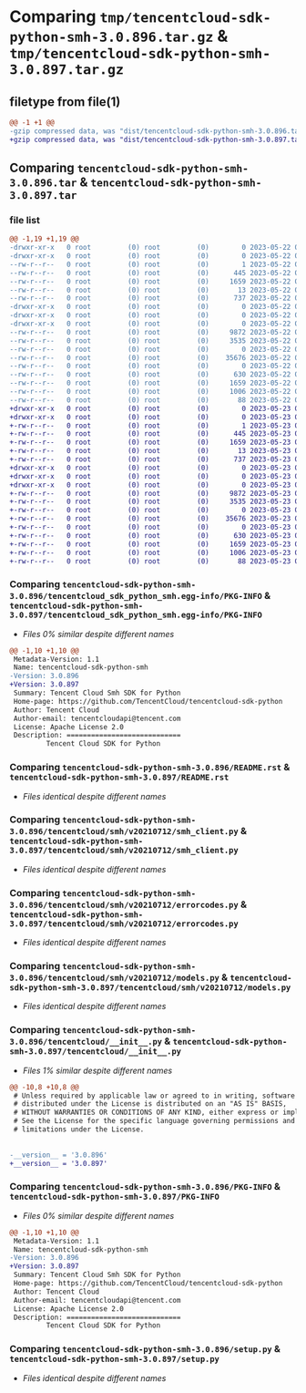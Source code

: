 # Comparing `tmp/tencentcloud-sdk-python-smh-3.0.896.tar.gz` & `tmp/tencentcloud-sdk-python-smh-3.0.897.tar.gz`

## filetype from file(1)

```diff
@@ -1 +1 @@
-gzip compressed data, was "dist/tencentcloud-sdk-python-smh-3.0.896.tar", last modified: Mon May 22 00:30:39 2023, max compression
+gzip compressed data, was "dist/tencentcloud-sdk-python-smh-3.0.897.tar", last modified: Tue May 23 02:29:38 2023, max compression
```

## Comparing `tencentcloud-sdk-python-smh-3.0.896.tar` & `tencentcloud-sdk-python-smh-3.0.897.tar`

### file list

```diff
@@ -1,19 +1,19 @@
-drwxr-xr-x   0 root         (0) root         (0)        0 2023-05-22 00:30:39.000000 tencentcloud-sdk-python-smh-3.0.896/
-drwxr-xr-x   0 root         (0) root         (0)        0 2023-05-22 00:30:39.000000 tencentcloud-sdk-python-smh-3.0.896/tencentcloud_sdk_python_smh.egg-info/
--rw-r--r--   0 root         (0) root         (0)        1 2023-05-22 00:30:39.000000 tencentcloud-sdk-python-smh-3.0.896/tencentcloud_sdk_python_smh.egg-info/dependency_links.txt
--rw-r--r--   0 root         (0) root         (0)      445 2023-05-22 00:30:39.000000 tencentcloud-sdk-python-smh-3.0.896/tencentcloud_sdk_python_smh.egg-info/SOURCES.txt
--rw-r--r--   0 root         (0) root         (0)     1659 2023-05-22 00:30:39.000000 tencentcloud-sdk-python-smh-3.0.896/tencentcloud_sdk_python_smh.egg-info/PKG-INFO
--rw-r--r--   0 root         (0) root         (0)       13 2023-05-22 00:30:39.000000 tencentcloud-sdk-python-smh-3.0.896/tencentcloud_sdk_python_smh.egg-info/top_level.txt
--rw-r--r--   0 root         (0) root         (0)      737 2023-05-22 00:30:39.000000 tencentcloud-sdk-python-smh-3.0.896/README.rst
-drwxr-xr-x   0 root         (0) root         (0)        0 2023-05-22 00:30:39.000000 tencentcloud-sdk-python-smh-3.0.896/tencentcloud/
-drwxr-xr-x   0 root         (0) root         (0)        0 2023-05-22 00:30:39.000000 tencentcloud-sdk-python-smh-3.0.896/tencentcloud/smh/
-drwxr-xr-x   0 root         (0) root         (0)        0 2023-05-22 00:30:39.000000 tencentcloud-sdk-python-smh-3.0.896/tencentcloud/smh/v20210712/
--rw-r--r--   0 root         (0) root         (0)     9872 2023-05-22 00:30:39.000000 tencentcloud-sdk-python-smh-3.0.896/tencentcloud/smh/v20210712/smh_client.py
--rw-r--r--   0 root         (0) root         (0)     3535 2023-05-22 00:30:39.000000 tencentcloud-sdk-python-smh-3.0.896/tencentcloud/smh/v20210712/errorcodes.py
--rw-r--r--   0 root         (0) root         (0)        0 2023-05-22 00:30:39.000000 tencentcloud-sdk-python-smh-3.0.896/tencentcloud/smh/v20210712/__init__.py
--rw-r--r--   0 root         (0) root         (0)    35676 2023-05-22 00:30:39.000000 tencentcloud-sdk-python-smh-3.0.896/tencentcloud/smh/v20210712/models.py
--rw-r--r--   0 root         (0) root         (0)        0 2023-05-22 00:30:39.000000 tencentcloud-sdk-python-smh-3.0.896/tencentcloud/smh/__init__.py
--rw-r--r--   0 root         (0) root         (0)      630 2023-05-22 00:30:39.000000 tencentcloud-sdk-python-smh-3.0.896/tencentcloud/__init__.py
--rw-r--r--   0 root         (0) root         (0)     1659 2023-05-22 00:30:39.000000 tencentcloud-sdk-python-smh-3.0.896/PKG-INFO
--rw-r--r--   0 root         (0) root         (0)     1006 2023-05-22 00:30:39.000000 tencentcloud-sdk-python-smh-3.0.896/setup.py
--rw-r--r--   0 root         (0) root         (0)       88 2023-05-22 00:30:39.000000 tencentcloud-sdk-python-smh-3.0.896/setup.cfg
+drwxr-xr-x   0 root         (0) root         (0)        0 2023-05-23 02:29:38.000000 tencentcloud-sdk-python-smh-3.0.897/
+drwxr-xr-x   0 root         (0) root         (0)        0 2023-05-23 02:29:38.000000 tencentcloud-sdk-python-smh-3.0.897/tencentcloud_sdk_python_smh.egg-info/
+-rw-r--r--   0 root         (0) root         (0)        1 2023-05-23 02:29:38.000000 tencentcloud-sdk-python-smh-3.0.897/tencentcloud_sdk_python_smh.egg-info/dependency_links.txt
+-rw-r--r--   0 root         (0) root         (0)      445 2023-05-23 02:29:38.000000 tencentcloud-sdk-python-smh-3.0.897/tencentcloud_sdk_python_smh.egg-info/SOURCES.txt
+-rw-r--r--   0 root         (0) root         (0)     1659 2023-05-23 02:29:38.000000 tencentcloud-sdk-python-smh-3.0.897/tencentcloud_sdk_python_smh.egg-info/PKG-INFO
+-rw-r--r--   0 root         (0) root         (0)       13 2023-05-23 02:29:38.000000 tencentcloud-sdk-python-smh-3.0.897/tencentcloud_sdk_python_smh.egg-info/top_level.txt
+-rw-r--r--   0 root         (0) root         (0)      737 2023-05-23 02:29:38.000000 tencentcloud-sdk-python-smh-3.0.897/README.rst
+drwxr-xr-x   0 root         (0) root         (0)        0 2023-05-23 02:29:38.000000 tencentcloud-sdk-python-smh-3.0.897/tencentcloud/
+drwxr-xr-x   0 root         (0) root         (0)        0 2023-05-23 02:29:38.000000 tencentcloud-sdk-python-smh-3.0.897/tencentcloud/smh/
+drwxr-xr-x   0 root         (0) root         (0)        0 2023-05-23 02:29:38.000000 tencentcloud-sdk-python-smh-3.0.897/tencentcloud/smh/v20210712/
+-rw-r--r--   0 root         (0) root         (0)     9872 2023-05-23 02:29:38.000000 tencentcloud-sdk-python-smh-3.0.897/tencentcloud/smh/v20210712/smh_client.py
+-rw-r--r--   0 root         (0) root         (0)     3535 2023-05-23 02:29:38.000000 tencentcloud-sdk-python-smh-3.0.897/tencentcloud/smh/v20210712/errorcodes.py
+-rw-r--r--   0 root         (0) root         (0)        0 2023-05-23 02:29:38.000000 tencentcloud-sdk-python-smh-3.0.897/tencentcloud/smh/v20210712/__init__.py
+-rw-r--r--   0 root         (0) root         (0)    35676 2023-05-23 02:29:38.000000 tencentcloud-sdk-python-smh-3.0.897/tencentcloud/smh/v20210712/models.py
+-rw-r--r--   0 root         (0) root         (0)        0 2023-05-23 02:29:38.000000 tencentcloud-sdk-python-smh-3.0.897/tencentcloud/smh/__init__.py
+-rw-r--r--   0 root         (0) root         (0)      630 2023-05-23 02:29:38.000000 tencentcloud-sdk-python-smh-3.0.897/tencentcloud/__init__.py
+-rw-r--r--   0 root         (0) root         (0)     1659 2023-05-23 02:29:38.000000 tencentcloud-sdk-python-smh-3.0.897/PKG-INFO
+-rw-r--r--   0 root         (0) root         (0)     1006 2023-05-23 02:29:38.000000 tencentcloud-sdk-python-smh-3.0.897/setup.py
+-rw-r--r--   0 root         (0) root         (0)       88 2023-05-23 02:29:38.000000 tencentcloud-sdk-python-smh-3.0.897/setup.cfg
```

### Comparing `tencentcloud-sdk-python-smh-3.0.896/tencentcloud_sdk_python_smh.egg-info/PKG-INFO` & `tencentcloud-sdk-python-smh-3.0.897/tencentcloud_sdk_python_smh.egg-info/PKG-INFO`

 * *Files 0% similar despite different names*

```diff
@@ -1,10 +1,10 @@
 Metadata-Version: 1.1
 Name: tencentcloud-sdk-python-smh
-Version: 3.0.896
+Version: 3.0.897
 Summary: Tencent Cloud Smh SDK for Python
 Home-page: https://github.com/TencentCloud/tencentcloud-sdk-python
 Author: Tencent Cloud
 Author-email: tencentcloudapi@tencent.com
 License: Apache License 2.0
 Description: ============================
         Tencent Cloud SDK for Python
```

### Comparing `tencentcloud-sdk-python-smh-3.0.896/README.rst` & `tencentcloud-sdk-python-smh-3.0.897/README.rst`

 * *Files identical despite different names*

### Comparing `tencentcloud-sdk-python-smh-3.0.896/tencentcloud/smh/v20210712/smh_client.py` & `tencentcloud-sdk-python-smh-3.0.897/tencentcloud/smh/v20210712/smh_client.py`

 * *Files identical despite different names*

### Comparing `tencentcloud-sdk-python-smh-3.0.896/tencentcloud/smh/v20210712/errorcodes.py` & `tencentcloud-sdk-python-smh-3.0.897/tencentcloud/smh/v20210712/errorcodes.py`

 * *Files identical despite different names*

### Comparing `tencentcloud-sdk-python-smh-3.0.896/tencentcloud/smh/v20210712/models.py` & `tencentcloud-sdk-python-smh-3.0.897/tencentcloud/smh/v20210712/models.py`

 * *Files identical despite different names*

### Comparing `tencentcloud-sdk-python-smh-3.0.896/tencentcloud/__init__.py` & `tencentcloud-sdk-python-smh-3.0.897/tencentcloud/__init__.py`

 * *Files 1% similar despite different names*

```diff
@@ -10,8 +10,8 @@
 # Unless required by applicable law or agreed to in writing, software
 # distributed under the License is distributed on an "AS IS" BASIS,
 # WITHOUT WARRANTIES OR CONDITIONS OF ANY KIND, either express or implied.
 # See the License for the specific language governing permissions and
 # limitations under the License.
 
 
-__version__ = '3.0.896'
+__version__ = '3.0.897'
```

### Comparing `tencentcloud-sdk-python-smh-3.0.896/PKG-INFO` & `tencentcloud-sdk-python-smh-3.0.897/PKG-INFO`

 * *Files 0% similar despite different names*

```diff
@@ -1,10 +1,10 @@
 Metadata-Version: 1.1
 Name: tencentcloud-sdk-python-smh
-Version: 3.0.896
+Version: 3.0.897
 Summary: Tencent Cloud Smh SDK for Python
 Home-page: https://github.com/TencentCloud/tencentcloud-sdk-python
 Author: Tencent Cloud
 Author-email: tencentcloudapi@tencent.com
 License: Apache License 2.0
 Description: ============================
         Tencent Cloud SDK for Python
```

### Comparing `tencentcloud-sdk-python-smh-3.0.896/setup.py` & `tencentcloud-sdk-python-smh-3.0.897/setup.py`

 * *Files identical despite different names*


